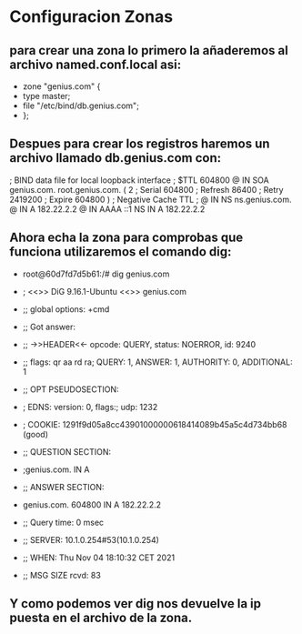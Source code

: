 # Configuracion Zonas

## para crear una zona lo primero la añaderemos al archivo named.conf.local asi:

- zone "genius.com" {
-    type master;
-    file "/etc/bind/db.genius.com";
- };

## Despues para crear los registros haremos un archivo llamado db.genius.com con:

; BIND data file for local loopback interface
;
$TTL	604800
@	IN	SOA	genius.com. root.genius.com. (
			      2		; Serial
			 604800		; Refresh
			  86400		; Retry
			2419200		; Expire
			 604800 )	; Negative Cache TTL
;
@	IN	NS	ns.genius.com.
@	IN	A	182.22.2.2
@	IN	AAAA	::1
NS  IN  A   182.22.2.2

## Ahora echa la zona para comprobas que funciona utilizaremos el comando dig:

- root@60d7fd7d5b61:/# dig genius.com

- ; <<>> DiG 9.16.1-Ubuntu <<>> genius.com
- ;; global options: +cmd
- ;; Got answer:
- ;; ->>HEADER<<- opcode: QUERY, status: NOERROR, id: 9240
- ;; flags: qr aa rd ra; QUERY: 1, ANSWER: 1, AUTHORITY: 0, ADDITIONAL: 1

- ;; OPT PSEUDOSECTION:
- ; EDNS: version: 0, flags:; udp: 1232
- ; COOKIE: 1291f9d05a8cc43901000000618414089b45a5c4d734bb68 (good)
- ;; QUESTION SECTION:
- ;genius.com.                    IN      A

- ;; ANSWER SECTION:
- genius.com.             604800  IN      A       182.22.2.2

- ;; Query time: 0 msec
- ;; SERVER: 10.1.0.254#53(10.1.0.254)
- ;; WHEN: Thu Nov 04 18:10:32 CET 2021
- ;; MSG SIZE  rcvd: 83

## Y como podemos ver dig nos devuelve la ip puesta en el archivo de la zona.

